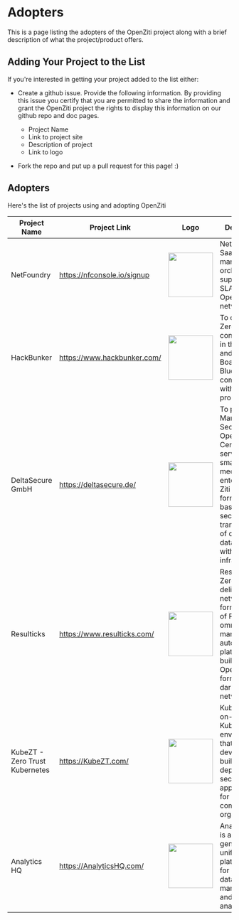 # Adopters

This is a page listing the adopters of the OpenZiti project along with a brief description of what the project/product offers.

## Adding Your Project to the List

If you're interested in getting your project added to the list either:
* Create a github issue. Provide the following information. By providing this issue you certify that you are permitted to share the 
  information and grant the OpenZiti project the rights to display this information on our github repo and doc pages.

  * Project Name
  * Link to project site
  * Description of project
  * Link to logo
* Fork the repo and put up a pull request for this page! :)

## Adopters

Here's the list of projects using and adopting OpenZiti

| Project Name                     | Project Link                                  | Logo     | Description     |
|----------------------------------|-----------------------------------------------|----------|-----------------|
| NetFoundry                       | https://nfconsole.io/signup                   | <img src="https://netfoundry.io/logos/Logo-Dark-Backgrounds.jpg" width="100px"> | NetFoundry SaaS provides management, orchestrations, support, and SLAs for OpenZiti networks. |
| HackBunker                       | https://www.hackbunker.com/                   | <img src="https://irp.cdn-website.com/b429ad92/dms3rep/multi/hackbunker+logo+new.svg" width="100px"> | To open up a Zero Trust conversation in the C-Suite and Boardrooms of Blue-chip companies with a suite of products. |
| DeltaSecure GmbH                 | https://deltasecure.de/                       | <img src="https://deltasecure.de/wp-content/uploads/2022/10/DeltaSecure-Logo-gross-hell.png.png" width="100px"> | To provide Managed Security Operations Center services for small and medium-sized enterprises. Ziti overlay forms the basis for secure data transmission of customer data and within the SOC infrastructure. |
| Resulticks                       | https://www.resulticks.com/                   | <img src="https://www.resulticks.com/assets/platform/logos/resulticks-logo-blue.svg" width="100px"> | Resulticks Zero Trust API delivery network which forms the core of Resulticks' omnichannel marketing automation platform is built on OpenZiti to form a private dark mesh network.  |
| KubeZT - Zero Trust Kubernetes   | https://KubeZT.com/                           | <img src="https://kubezt-public.s3-us-gov-east-1.amazonaws.com/github-org-logo.png" width="100px"> | KubeZT is an on-demand Kubernetes environment that enables developers to build and deploy highly secure applications for high-compliance organizations. |
| Analytics HQ                     | https://AnalyticsHQ.com/                      | <img src="https://ahq-public.s3-us-gov-west-1.amazonaws.com/ahq-logo.png" width="100px"> | Analytics HQ is a next-generation unified platform built for modern data management and advanced analytics. |
